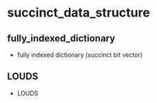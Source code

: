 # succinct_data_structure
## fully_indexed_dictionary
  - fully indexed dictionary (succinct bit vector)
## LOUDS
  - LOUDS

